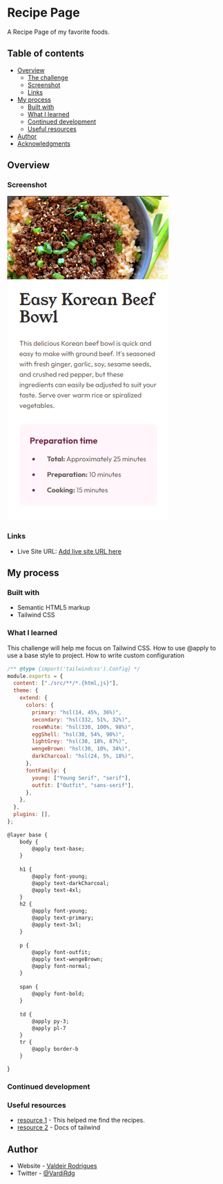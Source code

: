 # Recipe Page

A Recipe Page of my favorite foods.

## Table of contents

- [Overview](#overview)
  - [The challenge](#the-challenge)
  - [Screenshot](#screenshot)
  - [Links](#links)
- [My process](#my-process)
  - [Built with](#built-with)
  - [What I learned](#what-i-learned)
  - [Continued development](#continued-development)
  - [Useful resources](#useful-resources)
- [Author](#author)
- [Acknowledgments](#acknowledgments)

## Overview

### Screenshot

![](./screenshots/mobile-parte1.png "Odin Recipes mobile")

### Links

- Live Site URL: [Add live site URL here](https://your-live-site-url.com)

## My process

### Built with

- Semantic HTML5 markup
- Tailwind CSS

### What I learned

This challenge will help me focus on Tailwind CSS.
How to use @apply to use a base style to project.
How to write custom configuration

```javascript
/** @type {import('tailwindcss').Config} */
module.exports = {
  content: ["./src/**/*.{html,js}"],
  theme: {
    extend: {
      colors: {
        primary: "hsl(14, 45%, 36%)",
        secondary: "hsl(332, 51%, 32%)",
        roseWhite: "hsl(330, 100%, 98%)",
        eggShell: "hsl(30, 54%, 90%)",
        lightGrey: "hsl(30, 18%, 87%)",
        wengeBrown: "hsl(30, 10%, 34%)",
        darkCharcoal: "hsl(24, 5%, 18%)",
      },
      fontFamily: {
        young: ["Young Serif", "serif"],
        outfit: ["Outfit", "sans-serif"],
      },
    },
  },
  plugins: [],
};
```

```css{
@layer base {
    body {
        @apply text-base;
    }

    h1 {
        @apply font-young;
        @apply text-darkCharcoal;
        @apply text-4xl;
    }
    h2 {
        @apply font-young;
        @apply text-primary;
        @apply text-3xl;
    }

    p {
        @apply font-outfit;
        @apply text-wengeBrown;
        @apply font-normal;
    }

    span {
        @apply font-bold;
    }

    td {
        @apply py-3;
        @apply pl-7
    }
    tr {
        @apply border-b
    }
```

}

### Continued development

### Useful resources

- [resource 1](https://www.allrecipes.com/) - This helped me find the recipes.
- [resource 2](https://tailwindcss.com/) - Docs of tailwind

## Author

- Website - [Valdeir Rodrigues](https://www.your-site.com)
- Twitter - [@VardiRdg](https://twitter.com/VardiRdg)
